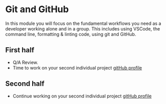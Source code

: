 # Git and GitHub

In this module you will focus on the fundamental workflows you need as a
developer working alone and in a group. This includes using VSCode, the command
line, formatting & linting code, using git and GitHub.

## First half

- Q/A Review.
- Time to work on your second individual project
  [gitHub profile](../deliverables/gitHub-bio.md)

## Second half

- Continue working on your second individual project
  [gitHub profile](../deliverables/gitHub-profile.md)
